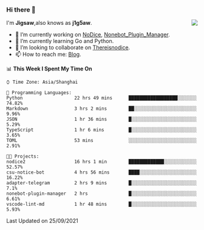 ### Hi there 👋

<a href="#">
  <img align="right" src="https://github-readme-stats.vercel.app/api?username=j1g5awi&count_private=true&show_icons=true&title_color=80070B&text_color=B3B3B3&bg_color=212121&icon_color=80070B" />
</a>

I'm **Jigsaw**,also knows as **j1g5aw**.

- 🔭 I’m currently working on [NoDice](https://github.com/thereisnodice/nodice2), [Nonebot_Plugin_Manager](https://github.com/Jigsaw111/nonebot_plugin_manager).
- 🌱 I’m currently learning Go and Python.
- 👯 I’m looking to collaborate on [Thereisnodice](https://github.com/thereisnodice).
- 📫 How to reach me: [Blog](https://blog.maddestroyer.xyz/).

<!--START_SECTION:waka-->
📊 **This Week I Spent My Time On** 

```text
⌚︎ Time Zone: Asia/Shanghai

💬 Programming Languages: 
Python                   22 hrs 49 mins      ██████████████████░░░░░░░   74.82% 
Markdown                 3 hrs 2 mins        ██░░░░░░░░░░░░░░░░░░░░░░░   9.96% 
JSON                     1 hr 36 mins        █░░░░░░░░░░░░░░░░░░░░░░░░   5.29% 
TypeScript               1 hr 6 mins         █░░░░░░░░░░░░░░░░░░░░░░░░   3.65% 
TOML                     53 mins             ░░░░░░░░░░░░░░░░░░░░░░░░░   2.91%

🐱‍💻 Projects: 
nodice2                  16 hrs 1 min        █████████████░░░░░░░░░░░░   52.57% 
csu-notice-bot           4 hrs 56 mins       ████░░░░░░░░░░░░░░░░░░░░░   16.22% 
adapter-telegram         2 hrs 9 mins        █░░░░░░░░░░░░░░░░░░░░░░░░   7.1% 
nonebot-plugin-manager   2 hrs               █░░░░░░░░░░░░░░░░░░░░░░░░   6.61% 
vscode-lint-md           1 hr 48 mins        █░░░░░░░░░░░░░░░░░░░░░░░░   5.93%

```


 Last Updated on 25/09/2021
<!--END_SECTION:waka-->
